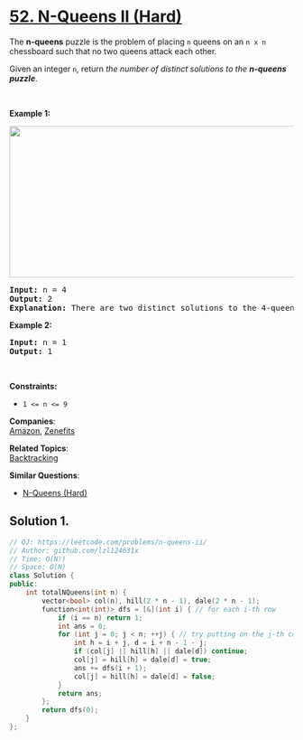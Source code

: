 # [52. N-Queens II (Hard)](https://leetcode.com/problems/n-queens-ii/)

<p>The <strong>n-queens</strong> puzzle is the problem of placing <code>n</code> queens on an <code>n x n</code> chessboard such that no two queens attack each other.</p>

<p>Given an integer <code>n</code>, return <em>the number of distinct solutions to the&nbsp;<strong>n-queens puzzle</strong></em>.</p>

<p>&nbsp;</p>
<p><strong>Example 1:</strong></p>
<img alt="" src="https://assets.leetcode.com/uploads/2020/11/13/queens.jpg" style="width: 600px; height: 268px;">
<pre><strong>Input:</strong> n = 4
<strong>Output:</strong> 2
<strong>Explanation:</strong> There are two distinct solutions to the 4-queens puzzle as shown.
</pre>

<p><strong>Example 2:</strong></p>

<pre><strong>Input:</strong> n = 1
<strong>Output:</strong> 1
</pre>

<p>&nbsp;</p>
<p><strong>Constraints:</strong></p>

<ul>
	<li><code>1 &lt;= n &lt;= 9</code></li>
</ul>

**Companies**:  
[Amazon](https://leetcode.com/company/amazon), [Zenefits](https://leetcode.com/company/zenefits)

**Related Topics**:  
[Backtracking](https://leetcode.com/tag/backtracking/)

**Similar Questions**:
* [N-Queens (Hard)](https://leetcode.com/problems/n-queens/)

## Solution 1.

```cpp
// OJ: https://leetcode.com/problems/n-queens-ii/
// Author: github.com/lzl124631x
// Time: O(N!)
// Space: O(N)
class Solution {
public:
    int totalNQueens(int n) {
        vector<bool> col(n), hill(2 * n - 1), dale(2 * n - 1);
        function<int(int)> dfs = [&](int i) { // for each i-th row
            if (i == n) return 1;
            int ans = 0;
            for (int j = 0; j < n; ++j) { // try putting on the j-th column
                int h = i + j, d = i + n - 1 - j;
                if (col[j] || hill[h] || dale[d]) continue;
                col[j] = hill[h] = dale[d] = true;
                ans += dfs(i + 1);
                col[j] = hill[h] = dale[d] = false;
            }
            return ans;
        };
        return dfs(0);
    }
};
```